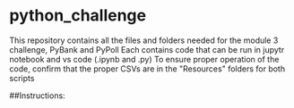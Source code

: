 # python_challenge
This repository contains all the files and folders needed for the module 3 challenge, PyBank and PyPoll
Each contains code that can be run in  jupytr notebook and vs code (.ipynb and .py)
To ensure proper operation of the code, confirm that the proper CSVs are in the "Resources" folders for both scripts

##Instructions:
